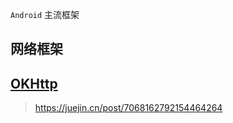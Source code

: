 `Android` 主流框架

## 网络框架

## [OKHttp](https://square.github.io/okhttp/)

> https://juejin.cn/post/7068162792154464264


